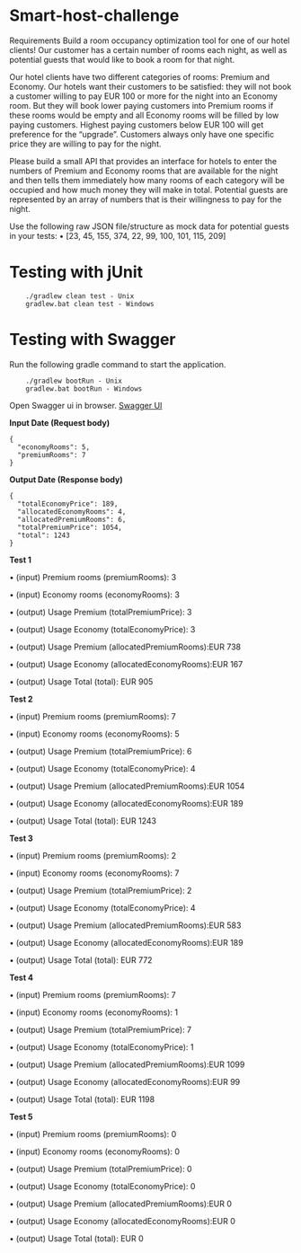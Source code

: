 # Smart-host-challenge
Requirements
Build a room occupancy optimization tool for one of our hotel clients! Our customer has a certain number of rooms each night, as well as potential guests that would like to book a room for that night.

Our hotel clients have two different categories of rooms: Premium and Economy. Our hotels want their customers to be satisfied: they will not book a customer willing to pay EUR 100 or more for the night into an Economy room. But they will book lower paying customers into Premium rooms if these rooms would be empty and all Economy rooms will be filled by low paying customers. Highest paying customers below EUR 100 will get preference for the “upgrade”. Customers always only have one specific price they are willing to pay for the night.

Please build a small API that provides an interface for hotels to enter the numbers of Premium and Economy rooms that are available for the night and then tells them immediately how many rooms of each category will be occupied and how much money they will make in total. Potential guests are represented by an array of numbers that is their willingness to pay for the night.

Use the following raw JSON file/structure as mock data for potential guests in your tests: • [23, 45, 155, 374, 22, 99, 100, 101, 115, 209]


# Testing with jUnit
```aidl
    ./gradlew clean test - Unix
    gradlew.bat clean test - Windows
```

# Testing with Swagger 
Run the following gradle command to start the application.
```$xslt
    ./gradlew bootRun - Unix
    gradlew.bat bootRun - Windows
```
Open Swagger ui in browser.
[Swagger UI](http://localhost:8089/swagger-ui/#/room-manager-controller/occupancyUsingPOST)

**Input Date (Request body)**
```$xslt
{
  "economyRooms": 5,
  "premiumRooms": 7
}
```

**Output Date (Response body)**
```$xslt
{
  "totalEconomyPrice": 189,
  "allocatedEconomyRooms": 4,
  "allocatedPremiumRooms": 6,
  "totalPremiumPrice": 1054,
  "total": 1243
}
```
**Test 1**

• (input)  Premium rooms (premiumRooms): 3

• (input) Economy rooms (economyRooms): 3

• (output) Usage Premium (totalPremiumPrice): 3 

• (output) Usage Economy (totalEconomyPrice): 3

• (output) Usage Premium (allocatedPremiumRooms):EUR 738

• (output) Usage Economy (allocatedEconomyRooms):EUR 167 

• (output) Usage Total (total): EUR 905 


**Test 2**

• (input)  Premium rooms (premiumRooms): 7

• (input) Economy rooms (economyRooms): 5

• (output) Usage Premium (totalPremiumPrice): 6

• (output) Usage Economy (totalEconomyPrice): 4

• (output) Usage Premium (allocatedPremiumRooms):EUR 1054

• (output) Usage Economy (allocatedEconomyRooms):EUR 189

• (output) Usage Total (total): EUR 1243 


**Test 3**

• (input)  Premium rooms (premiumRooms): 2

• (input) Economy rooms (economyRooms): 7

• (output) Usage Premium (totalPremiumPrice): 2

• (output) Usage Economy (totalEconomyPrice): 4

• (output) Usage Premium (allocatedPremiumRooms):EUR 583

• (output) Usage Economy (allocatedEconomyRooms):EUR 189

• (output) Usage Total (total): EUR 772 


**Test 4**

• (input)  Premium rooms (premiumRooms): 7

• (input) Economy rooms (economyRooms): 1

• (output) Usage Premium (totalPremiumPrice): 7

• (output) Usage Economy (totalEconomyPrice): 1

• (output) Usage Premium (allocatedPremiumRooms):EUR 1099

• (output) Usage Economy (allocatedEconomyRooms):EUR 99

• (output) Usage Total (total): EUR 1198 


**Test 5**

• (input)  Premium rooms (premiumRooms): 0

• (input) Economy rooms (economyRooms): 0

• (output) Usage Premium (totalPremiumPrice): 0

• (output) Usage Economy (totalEconomyPrice): 0

• (output) Usage Premium (allocatedPremiumRooms):EUR 0

• (output) Usage Economy (allocatedEconomyRooms):EUR 0

• (output) Usage Total (total): EUR 0 
